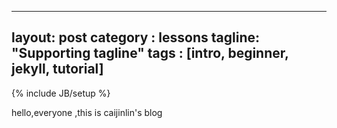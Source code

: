  
---
layout: post
category : lessons
tagline: "Supporting tagline"
tags : [intro, beginner, jekyll, tutorial]
---
{% include JB/setup %}

hello,everyone ,this is caijinlin's blog